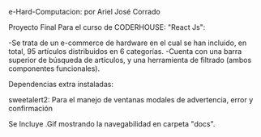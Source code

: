 e-Hard-Computacion: por Ariel José Corrado


Proyecto Final Para el curso de CODERHOUSE: "React Js":

-Se trata de un e-commerce de hardware en el cual se han incluido, en total, 95 artículos distribuidos en 6 categorías.
-Cuenta con una barra superior de búsqueda de artículos, y una herramienta de filtrado (ambos componentes funcionales).


Dependencias extra instaladas:

sweetalert2: Para el manejo de ventanas modales de advertencia, error y confirmación
 

Se Incluye .Gif mostrando la navegabilidad en carpeta "docs". 